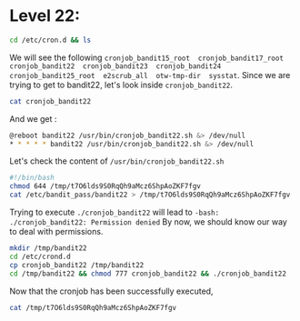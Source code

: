 # Level 22:
```sh
cd /etc/cron.d && ls
```
We will see the following ``cronjob_bandit15_root  cronjob_bandit17_root  cronjob_bandit22  cronjob_bandit23  cronjob_bandit24  cronjob_bandit25_root  e2scrub_all  otw-tmp-dir  sysstat``.
Since we are trying to get to bandit22, let's look inside ``cronjob_bandit22``.
```sh
cat cronjob_bandit22
```
And we get :
```sh
@reboot bandit22 /usr/bin/cronjob_bandit22.sh &> /dev/null
* * * * * bandit22 /usr/bin/cronjob_bandit22.sh &> /dev/null
```
Let's check the content of ``/usr/bin/cronjob_bandit22.sh``
```sh
#!/bin/bash
chmod 644 /tmp/t7O6lds9S0RqQh9aMcz6ShpAoZKF7fgv
cat /etc/bandit_pass/bandit22 > /tmp/t7O6lds9S0RqQh9aMcz6ShpAoZKF7fgv
```
Trying to execute ``./cronjob_bandit22`` will lead to ``-bash: ./cronjob_bandit22: Permission denied``
By now, we should know our way to deal with permissions.
```sh
mkdir /tmp/bandit22
cd /etc/crond.d 
cp cronjob_bandit22 /tmp/bandit22
cd /tmp/bandit22 && chmod 777 cronjob_bandit22 && ./cronjob_bandit22
```
Now that the cronjob has been successfully executed,
```sh
cat /tmp/t7O6lds9S0RqQh9aMcz6ShpAoZKF7fgv
```
